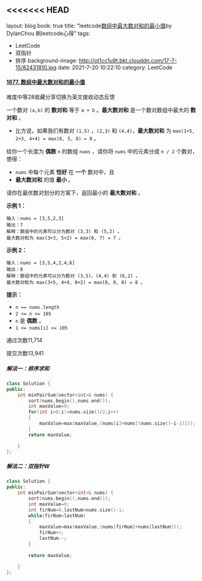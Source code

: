<<<<<<< HEAD
---

layout: blog
book: true
title:  "leetcode[数组中最大数对和的最小值](双指针)by DylanChou 刷leetcode心得"
tags:

- LeetCode
- 双指针
- 排序
  background-image: http://ot1cc1u9t.bkt.clouddn.com/17-7-15/82431810.jpg
  date:   2021-7-20 10:22:10
  category: LeetCode





#### [1877. 数组中最大数对和的最小值](https://leetcode-cn.com/problems/minimize-maximum-pair-sum-in-array/)

难度中等28收藏分享切换为英文接收动态反馈

一个数对 `(a,b)` 的 **数对和** 等于 `a + b` 。**最大数对和** 是一个数对数组中最大的 **数对和** 。

- 比方说，如果我们有数对 `(1,5)` ，`(2,3)` 和 `(4,4)`，**最大数对和** 为 `max(1+5, 2+3, 4+4) = max(6, 5, 8) = 8` 。

给你一个长度为 **偶数** `n` 的数组 `nums` ，请你将 `nums` 中的元素分成 `n / 2` 个数对，使得：

- `nums` 中每个元素 **恰好** 在 **一个** 数对中，且
- **最大数对和** 的值 **最小** 。

请你在最优数对划分的方案下，返回最小的 **最大数对和** 。

 

**示例 1：**

```
输入：nums = [3,5,2,3]
输出：7
解释：数组中的元素可以分为数对 (3,3) 和 (5,2) 。
最大数对和为 max(3+3, 5+2) = max(6, 7) = 7 。
```

**示例 2：**

```
输入：nums = [3,5,4,2,4,6]
输出：8
解释：数组中的元素可以分为数对 (3,5)，(4,4) 和 (6,2) 。
最大数对和为 max(3+5, 4+4, 6+2) = max(8, 8, 8) = 8 。
```

 

**提示：**

- `n == nums.length`
- `2 <= n <= 105`
- `n` 是 **偶数** 。
- `1 <= nums[i] <= 105`

通过次数11,714

提交次数13,941

##### 解法一：排序求和

```c++
class Solution {
public:
    int minPairSum(vector<int>& nums) {
        sort(nums.begin(),nums.end());
        int maxValue=0;
        for(int i=0;i!=nums.size()/2;i++)
        {
            maxValue=max(maxValue,(nums[i]+nums[(nums.size()-i-1)]));
        }
        return maxValue;

    }
};
```

##### 解法二：双指针W

```c++
class Solution {
public:
    int minPairSum(vector<int>& nums) {
        sort(nums.begin(),nums.end());
        int maxValue=0;
        int firNum=0,lastNum=nums.size()-1;
        while(firNum<lastNum)
        {
            maxValue=max(maxValue,(nums[firNum]+nums[lastNum]));
            firNum++;
            lastNum--;
        }
        
        return maxValue;

    }
};
```

